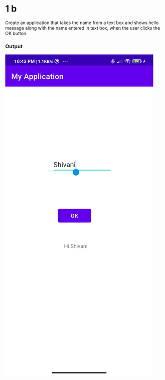 # 1 b

Create an application that takes the name from a text box and shows hello message along with the name entered in text box, when the user clicks the OK button.

### Output
![output](Screenshot_2021-04-25-22-43-23-987_com.example.myapplication.jpg)
